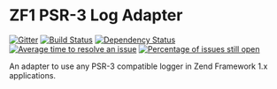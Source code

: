 # ZF1 PSR-3 Log Adapter

[![Gitter](https://badges.gitter.im/Join%20Chat.svg)](https://gitter.im/InterNations/ZendLogAdapterPsr3?utm_source=badge&utm_medium=badge&utm_campaign=pr-badge&utm_content=badge)
[![Build Status](https://travis-ci.org/InterNations/ZendLogAdapterPsr3.svg)](https://travis-ci.org/InterNations/ZendLogAdapterPsr3) [![Dependency Status](https://www.versioneye.com/user/projects/53479cd5fe0d0710500001f9/badge.png)](https://www.versioneye.com/user/projects/53479cd5fe0d0710500001f9) [![Average time to resolve an issue](http://isitmaintained.com/badge/resolution/InterNations/ZendLogAdapterPsr3.svg)](http://isitmaintained.com/project/InterNations/ZendLogAdapterPsr3 "Average time to resolve an issue") [![Percentage of issues still open](http://isitmaintained.com/badge/open/InterNations/ZendLogAdapterPsr3.svg)](http://isitmaintained.com/project/InterNations/ZendLogAdapterPsr3 "Percentage of issues still open")

An adapter to use any PSR-3 compatible logger in Zend Framework 1.x applications.

